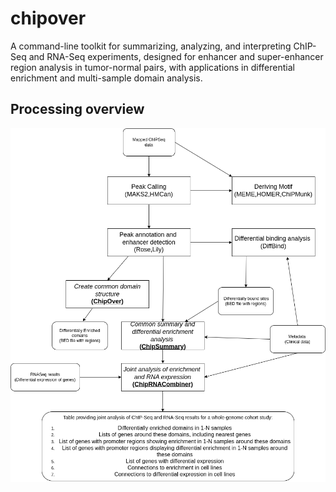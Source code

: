 # chipover
A command-line toolkit for summarizing, analyzing, and interpreting ChIP-Seq and RNA-Seq experiments, designed for enhancer and super-enhancer region analysis in tumor-normal pairs, with applications in differential enrichment and multi-sample domain analysis. 

## Processing overview

<img src="img/analysis_graph.png">

